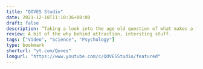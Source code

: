 ```yaml
---
title: "QOVES Studio"
date: 2021-12-18T11:10:36+08:00
draft: false
description: “Taking a look into the age old question of what makes a face beautiful through anthropology and cognitive psychology.”
review: A bit of the why behind attraction, intersting stuff.
tags: ["Video", "Science", "Psychology"]
type: bookmark
shorturl: "yt.com/Qoves"
longurl: "https://www.youtube.com/c/QOVESStudio/featured"
---
```

